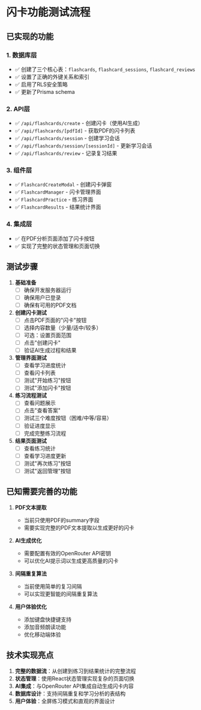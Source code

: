 # 闪卡功能测试流程

## 已实现的功能

### 1. 数据库层
- ✅ 创建了三个核心表：`flashcards`, `flashcard_sessions`, `flashcard_reviews`
- ✅ 设置了正确的外键关系和索引
- ✅ 启用了RLS安全策略
- ✅ 更新了Prisma schema

### 2. API层
- ✅ `/api/flashcards/create` - 创建闪卡（使用AI生成）
- ✅ `/api/flashcards/[pdfId]` - 获取PDF的闪卡列表
- ✅ `/api/flashcards/session` - 创建学习会话
- ✅ `/api/flashcards/session/[sessionId]` - 更新学习会话
- ✅ `/api/flashcards/review` - 记录复习结果

### 3. 组件层
- ✅ `FlashcardCreateModal` - 创建闪卡弹窗
- ✅ `FlashcardManager` - 闪卡管理界面
- ✅ `FlashcardPractice` - 练习界面
- ✅ `FlashcardResults` - 结果统计界面

### 4. 集成层
- ✅ 在PDF分析页面添加了闪卡按钮
- ✅ 实现了完整的状态管理和页面切换

## 测试步骤

1. **基础准备**
   - [ ] 确保开发服务器运行
   - [ ] 确保用户已登录
   - [ ] 确保有可用的PDF文档

2. **创建闪卡测试**
   - [ ] 点击PDF页面的"闪卡"按钮
   - [ ] 选择内容数量（少量/适中/较多）
   - [ ] 可选：设置页面范围
   - [ ] 点击"创建闪卡"
   - [ ] 验证AI生成过程和结果

3. **管理界面测试**
   - [ ] 查看学习进度统计
   - [ ] 查看闪卡列表
   - [ ] 测试"开始练习"按钮
   - [ ] 测试"添加闪卡"按钮

4. **练习流程测试**
   - [ ] 查看问题展示
   - [ ] 点击"查看答案"
   - [ ] 测试三个难度按钮（困难/中等/容易）
   - [ ] 验证进度显示
   - [ ] 完成完整练习流程

5. **结果页面测试**
   - [ ] 查看练习统计
   - [ ] 查看学习进度更新
   - [ ] 测试"再次练习"按钮
   - [ ] 测试"返回管理"按钮

## 已知需要完善的功能

1. **PDF文本提取**
   - 当前只使用PDF的summary字段
   - 需要实现完整的PDF文本提取以生成更好的闪卡

2. **AI生成优化**
   - 需要配置有效的OpenRouter API密钥
   - 可以优化AI提示词以生成更高质量的闪卡

3. **间隔重复算法**
   - 当前使用简单的复习间隔
   - 可以实现更智能的间隔重复算法

4. **用户体验优化**
   - 添加键盘快捷键支持
   - 添加音频朗读功能
   - 优化移动端体验

## 技术实现亮点

1. **完整的数据流**：从创建到练习到结果统计的完整流程
2. **状态管理**：使用React状态管理实现复杂的页面切换
3. **AI集成**：与OpenRouter API集成自动生成闪卡内容
4. **数据库设计**：支持间隔重复和学习分析的表结构
5. **用户体验**：全屏练习模式和直观的界面设计